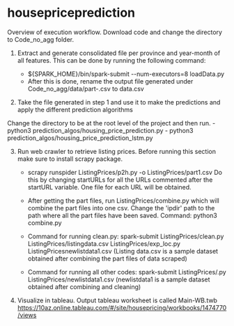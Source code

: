 # housepriceprediction


Overview of execution workflow.
Download code and change the directory to Code_no_agg folder.
1. Extract and generate consolidated file per province and year-month of all features. This can be done by running the following command:
    - ${SPARK_HOME}/bin/spark-submit --num-executors=8 loadData.py
	- After this is done, rename the output file generated under Code_no_agg/data/part-<number>.csv to data.csv


2. Take the file generated in step 1 and use it to make the predictions and apply the different prediction algorithms

Change the directory to be at the root level of the project and then run.
    - python3 prediction_algos/housing_price_prediction.py
    - python3 prediction_algos/housing_price_prediction_lstm.py

3. Run web crawler to retrieve listing prices.
Before running this section make sure to install scrapy package.
    -  scrapy runspider ListingPrices/p2h.py -o ListingPrices/part1.csv
       Do this by changing startURLs for all the URLs commented  after the startURL variable. One file for each URL will be
       obtained.
    - After getting the part files, run ListingPrices/combine.py which will combine the part files into one  csv. Change the    'ipdir' path to the path where all the part files have been saved. Command:
       python3 combine.py

    -  Command for running clean.py:
       spark-submit ListingPrices/clean.py ListingPrices/listingdata.csv  ListingPrices/exp_loc.py ListingPricesnewlistdata1.csv
       (Listing data.csv is a sample dataset obtained after combining the part files of data scraped)
    -  Command for running all other codes:
       spark-submit ListingPrices/<filename>.py  ListingPrices/newlistdata1.csv
       (newlistdata1 is a sample dataset obtained after combining and cleaning)

4. Visualize in tableau. Output tableau worksheet is called Main-WB.twb
https://10az.online.tableau.com/#/site/housepricing/workbooks/1474770/views

